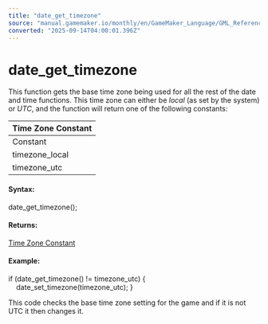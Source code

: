 ```yaml
---
title: "date_get_timezone"
source: "manual.gamemaker.io/monthly/en/GameMaker_Language/GML_Reference/Maths_And_Numbers/Date_And_Time/date_get_timezone.htm"
converted: "2025-09-14T04:00:01.396Z"
---
```


# date\_get\_timezone

This function gets the base time zone being used for all the rest of the date and time functions. This time zone can either be _local_ (as set by the system) or _UTC_, and the function will return one of the following constants:

| Time Zone Constant |
| --- |
| Constant | Description |
| timezone_local | use the local time zone as set by the system |
| timezone_utc | use Coordinated Universal Time |

#### Syntax:

date\_get\_timezone();

#### Returns:

[Time Zone Constant](date_get_timezone.md)

#### Example:

if (date\_get\_timezone() != timezone\_utc)
{
    date\_set\_timezone(timezone\_utc);
}

This code checks the base time zone setting for the game and if it is not UTC it then changes it.